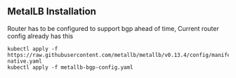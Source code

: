 
## MetalLB Installation

Router has to be configured to support bgp ahead of time, Current router config already has this

```
kubectl apply -f https://raw.githubusercontent.com/metallb/metallb/v0.13.4/config/manifests/metallb-native.yaml
kubectl apply -f metallb-bgp-config.yaml
```

